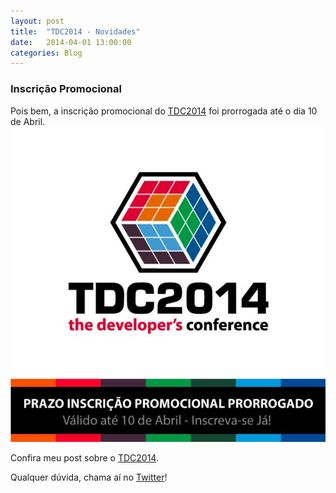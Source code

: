 ```yaml
---
layout: post
title:  "TDC2014 - Novidades"
date:   2014-04-01 13:00:00
categories: Blog
---
```


<h3>Inscrição Promocional</h3>
Pois bem, a inscrição promocional do <a href="http://www.thedevelopersconference.com.br" target="blank">TDC2014</a> foi prorrogada até o dia 10 de Abril.

<img src="/img/posts/tdc2014Inscricao.jpg" />

Confira meu post sobre o <a href="http://fabricioronchi.com/blog/2014/03/17/the-developers-conference.html" target="blank">TDC2014</a>.

Qualquer dúvida, chama aí no <a href="https://twitter.com/FRonchii" target="blank">Twitter</a>!
